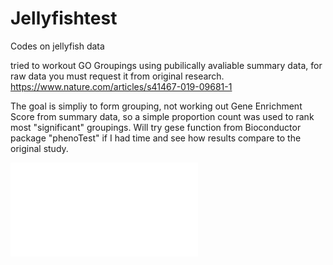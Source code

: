 # Jellyfishtest
Codes on jellyfish data

tried to workout GO Groupings using pubilically avaliable summary data, for raw data you must request it from original research. https://www.nature.com/articles/s41467-019-09681-1 

The goal is simpliy to form grouping, not working out Gene Enrichment Score from summary data, so a simple proportion count was used to rank most "significant" groupings. Will try gese function from Bioconductor package "phenoTest" if I had time and see how results compare to the original study. 

![plot1]( GOGroup1.pdf)
